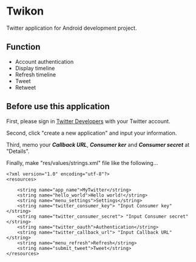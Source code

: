 # Twikon

Twitter application for Android development project.

## Function
- Account authentication
- Display timeline
- Refresh timeline
- Tweet
- Retweet

## Before use this application
First, please sign in [Twitter Developers](https://dev.twitter.com/) with your Twitter account.    

Second, click "create a new application" and input your information.    

Third, memo your ***Callback URL***, ***Consumer ker*** and ***Consumer secret*** at "Details".

Finally, make "res/values/strings.xml" file like the following...   
```
<?xml version="1.0" encoding="utf-8"?>    
<resources>

    <string name="app_name">MyTwitter</string>
    <string name="hello_world">Hello world!</string>
    <string name="menu_settings">Settings</string>
    <string name="twitter_consumer_key"> "Input Consumer key" </string>
    <string name="twitter_consumer_secret"> "Input Consumer secret" </string>
    <string name="twitter_oauth">Authentication</string>
	<string name="twitter_callback_url"> "Input Callback URL" </string>
    <string name="menu_refresh">Refresh</string>
	<string name="submit_tweet">Tweet</string>
</resources>
```
